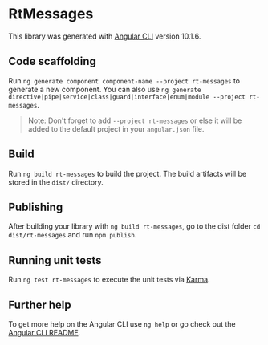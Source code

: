 # RtMessages

This library was generated with [Angular CLI](https://github.com/angular/angular-cli) version 10.1.6.

## Code scaffolding

Run `ng generate component component-name --project rt-messages` to generate a new component. You can also use `ng generate directive|pipe|service|class|guard|interface|enum|module --project rt-messages`.
> Note: Don't forget to add `--project rt-messages` or else it will be added to the default project in your `angular.json` file. 

## Build

Run `ng build rt-messages` to build the project. The build artifacts will be stored in the `dist/` directory.

## Publishing

After building your library with `ng build rt-messages`, go to the dist folder `cd dist/rt-messages` and run `npm publish`.

## Running unit tests

Run `ng test rt-messages` to execute the unit tests via [Karma](https://karma-runner.github.io).

## Further help

To get more help on the Angular CLI use `ng help` or go check out the [Angular CLI README](https://github.com/angular/angular-cli/blob/master/README.md).
